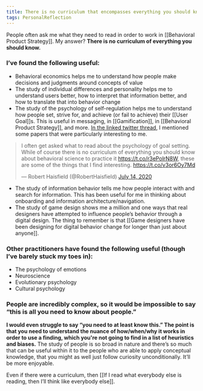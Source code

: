 ```yaml
---
title: There is no curriculum that encompasses everything you should know
tags: PersonalReflection
---
```

People often ask me what they need to read in order to work in [[Behavioral Product Strategy]]. My answer? **There is no curriculum of everything you should know.**

### I’ve found the following useful:
* Behavioral economics helps me to understand how people make decisions and judgments around concepts of value
* The study of individual differences and personality helps me to understand users better, how to interpret that information better, and how to translate that into behavior change
* The study of the psychology of self-regulation helps me to understand how people set, strive for, and achieve (or fail to achieve) their [[User Goal]]s.  This is useful in messaging, in [[Gamification]], in [[Behavioral Product Strategy]], and more. [In the linked twitter thread](https://twitter.com/RobertHaisfield/status/1282839144289275904), I mentioned some papers that were particularly interesting to me.
<blockquote class="twitter-tweet" data-partner="tweetdeck"><p lang="en" dir="ltr">I often get asked what to read about the psychology of goal setting. While of course there is no curriculum of everything you should know about behavioral science to practice it <a href="https://t.co/r3ePolrN8W">https://t.co/r3ePolrN8W</a>, these are some of the things that I find interesting. <a href="https://t.co/v3or6Oy7Md">https://t.co/v3or6Oy7Md</a></p>&mdash; Robert Haisfield (@RobertHaisfield) <a href="https://twitter.com/RobertHaisfield/status/1282839144289275904?ref_src=twsrc%5Etfw">July 14, 2020</a></blockquote><script async src="https://platform.twitter.com/widgets.js" charset="utf-8"></script>

* The study of information behavior tells me how people interact with and search for information. This has been useful for me in thinking about onboarding and information architecture/navigation.
* The study of game design shows me a million and one ways that real designers have attempted to influence people’s behavior through a digital design. The thing to remember is that [[Game designers have been designing for digital behavior change for longer than just about anyone]].

### Other practitioners have found the following useful (though I’ve barely stuck my toes in):
* The psychology of emotions
* Neuroscience
* Evolutionary psychology
* Cultural psychology

### People are incredibly complex, so it would be impossible to say “this is all you need to know about people.” 
**I would even struggle to say “you need to at least know this.” The point is that you need to understand the nuance of how/when/why it works in order to use a finding, which you're not going to find in a list of heuristics and biases.** The study of people is so broad in nature and there’s so much that can be useful within it to the people who are able to apply conceptual knowledge, that you might as well just follow curiosity unconditionally. It’ll be more enjoyable.

Even if there were a curriculum, then [[If I read what everybody else is reading, then I’ll think like everybody else]].